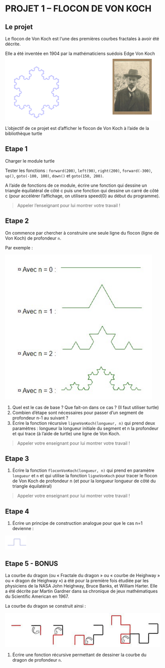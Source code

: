 # PROJET 1 – FLOCON DE VON KOCH
## Le projet
Le flocon de Von Koch est l‘une des premières courbes fractales à avoir été décrite.

Elle a été inventée en 1904 par la mathématiciens suédois Edge Von Koch
![Von Koch](./media/VonKoch.png)

L’objectif de ce projet est d’afficher le flocon de Von Koch à l’aide de la bibliothèque turtle

## Etape 1
Charger le module turtle

Tester les fonctions : ```forward(200)```, ```left(90)```, ```right(200)```, ```forward(-300)```, ```up()```, ```goto(-100, 100)```, ```down()``` et ```goto(150, 200)```.

A l’aide de fonctions de ce module, écrire une fonction qui dessine un triangle équilatéral de côté c puis une fonction qui dessine un carré de côté c (pour accélérer l’affichage, on utilisera speed(0) au début du programme).

> Appeler l’enseignant pour lui montrer votre travail ! 

## Etape 2
On commence par chercher à construire une seule ligne du flocon (ligne de Von Koch) de profondeur ```n```.


Par exemple :

![ligne](./media/Ligne.png)

1. Quel est le cas de base ? Que fait-on dans ce cas ? (Il faut utiliser turtle)
2. Combien d’étape sont nécessaires pour passer d’un segment de profondeur n-1 au suivant ?
3. Écrire la fonction récursive ```ligneVonKoch(longueur, n)``` qui prend deux paramètres : longueur la longueur initiale du segment et n la profondeur et qui trace (à l’aide de turtle) une ligne de Von Koch.

> Appeler votre enseignant pour lui montrer votre travail !


## Etape 3
1. Écrire la fonction ```floconVonKoch(longueur, n)``` qui prend en paramètre ```longueur``` et ```n``` et qui utilise la fonction ```ligneVonKoch``` pour tracer le flocon de Von Koch de profondeur n (et pour la longueur longueur de côté du triangle équilatéral)   

> Appeler votre enseignant pour lui montrer votre travail ! 

## Etape 4
1. Écrire un principe de construction analogue pour que le cas n=1 devienne :

![carre](./media/carre.png)

## Etape 5 - BONUS
La courbe du dragon (ou « Fractale du dragon » ou « courbe de Heighway » ou « dragon de Heighway ») a été pour la première fois étudiée par les physiciens de la NASA John Heighway, Bruce Banks, et William Harter. Elle a été décrite par Martin Gardner dans sa chronique de jeux mathématiques du Scientific American en 1967. 

La courbe du dragon se construit ainsi :

![dragon](./media/dragon.png)

1. Écrire une fonction récursive permettant de dessiner la courbe du dragon de profondeur ```n```.
 
